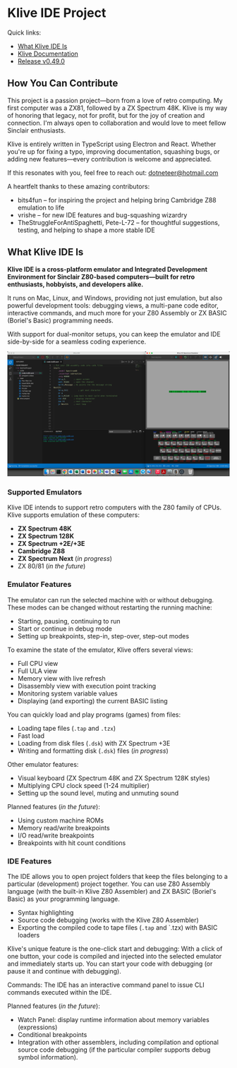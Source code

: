 # Klive IDE Project

Quick links:
- [What Klive IDE Is](#what-klive-ide-is)
- [Klive Documentation](https://dotneteer.github.io/kliveide/)
- [Release v0.49.0](https://github.com/Dotneteer/kliveide/releases/tag/v0.49.0)

## How You Can Contribute

This project is a passion project—born from a love of retro computing. My first computer was a ZX81, followed by a ZX Spectrum 48K. Klive is my way of honoring that legacy, not for profit, but for the joy of creation and connection. I'm always open to collaboration and would love to meet fellow Sinclair enthusiasts.

Klive is entirely written in TypeScript using Electron and React. Whether you're up for fixing a typo, improving documentation, squashing bugs, or adding new features—every contribution is welcome and appreciated.

If this resonates with you, feel free to reach out: dotneteer@hotmail.com

A heartfelt thanks to these amazing contributors:

- bits4fun – for inspiring the project and helping bring Cambridge Z88 emulation to life
- vrishe – for new IDE features and bug-squashing wizardry
- TheStruggleForAntiSpaghetti, Pete-L-72 – for thoughtful suggestions, testing, and helping to shape a more stable IDE

## What Klive IDE Is

**Klive IDE is a cross-platform emulator and Integrated Development Environment for Sinclair Z80-based computers—built for retro enthusiasts, hobbyists, and developers alike.**

It runs on Mac, Linux, and Windows, providing not just emulation, but also powerful development tools: debugging views, a multi-pane code editor, interactive commands, and much more for your Z80 Assembly or ZX BASIC (Boriel's Basic) programming needs.

With support for dual-monitor setups, you can keep the emulator and IDE side-by-side for a seamless coding experience.

![Intro](/public/images/intro/klive-ide-intro.png)

### Supported Emulators

Klive IDE intends to support retro computers with the Z80 family of CPUs. Klive supports emulation of these computers:

- **ZX Spectrum 48K**
- **ZX Spectrum 128K**
- **ZX Spectrum +2E/+3E**
- **Cambridge Z88**
- **ZX Spectrum Next** (*in progress*)
- ZX 80/81 (*in the future*)

### Emulator Features

The emulator can run the selected machine with or without debugging. These modes can be changed without restarting the running machine:

- Starting, pausing, continuing to run
- Start or continue in debug mode
- Setting up breakpoints, step-in, step-over, step-out modes

To examine the state of the emulator, Klive offers several views:

- Full CPU view
- Full ULA view
- Memory view with live refresh
- Disassembly view with execution point tracking
- Monitoring system variable values
- Displaying (and exporting) the current BASIC listing

You can quickly load and play programs (games) from files:

- Loading tape files (`.tap` and `.tzx`)
- Fast load
- Loading from disk files (`.dsk`) with ZX Spectrum +3E
- Writing and formatting disk (`.dsk`) files (*in progress*)

Other emulator features:

- Visual keyboard (ZX Spectrum 48K and ZX Spectrum 128K styles)
- Multiplying CPU clock speed (1-24 multiplier)
- Setting up the sound level, muting and unmuting sound

Planned features (*in the future*):

- Using custom machine ROMs
- Memory read/write breakpoints
- I/O read/write breakpoints
- Breakpoints with hit count conditions

### IDE Features

The IDE allows you to open project folders that keep the files belonging to a particular (development) project together. You can use Z80 Assembly language (with the built-in Klive Z80 Assembler) and ZX BASIC (Boriel's Basic) as your programming language.

- Syntax highlighting
- Source code debugging (works with the Klive Z80 Assembler)
- Exporting the compiled code to tape files (`.tap` and `.tzx) with BASIC loaders

Klive's unique feature is the one-click start and debugging: With a click of one button, your code is compiled and injected into the selected emulator and immediately starts up. You can start your code with debugging (or pause it and continue with debugging).

Commands: The IDE has an interactive command panel to issue CLI commands executed within the IDE.

Planned features (*in the future*):

- Watch Panel: display runtime information about memory variables (expressions)
- Conditional breakpoints
- Integration with other assemblers, including compilation and optional source code debugging (if the particular compiler supports debug symbol information).
